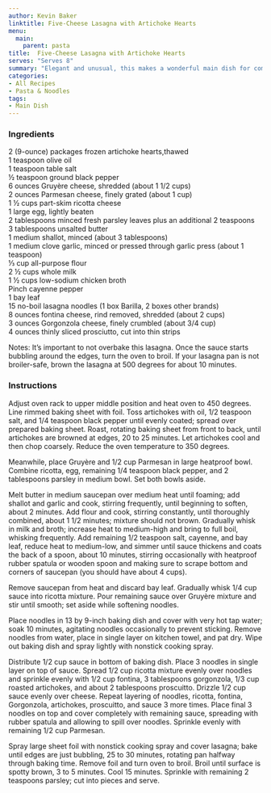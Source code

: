 ```yaml
---
author: Kevin Baker
linktitle: Five-Cheese Lasagna with Artichoke Hearts
menu:
  main:
    parent: pasta
title:  Five-Cheese Lasagna with Artichoke Hearts
serves: "Serves 8"
summary: "Elegant and unusual, this makes a wonderful main dish for company."
categories:
- All Recipes
- Pasta & Noodles
tags: 
- Main Dish
---
```

### Ingredients

<div class="ingredient-list">

2 (9-ounce) packages frozen artichoke hearts,thawed  
1 teaspoon olive oil  
1 teaspoon table salt  
½ teaspoon ground black pepper  
6 ounces Gruyère cheese, shredded (about 1 1/2 cups)  
2 ounces Parmesan cheese, finely grated (about 1 cup)  
1 ½ cups part-skim ricotta cheese  
1 large egg, lightly beaten  
2 tablespoons minced fresh parsley leaves plus an additional 2 teaspoons  
3 tablespoons unsalted butter  
1 medium shallot, minced (about 3 tablespoons)  
1 medium clove garlic, minced or pressed through garlic press (about 1 teaspoon)  
⅓ cup all-purpose flour  
2 ½ cups whole milk  
1 ½ cups low-sodium chicken broth  
Pinch cayenne pepper  
1 bay leaf  
15 no-boil lasagna noodles (1 box Barilla, 2 boxes other brands)  
8 ounces fontina cheese, rind removed, shredded (about 2 cups)  
3 ounces Gorgonzola cheese, finely crumbled (about 3/4 cup)  
4 ounces thinly sliced prosciutto, cut into thin strips  

</div>
Notes: It’s important to not overbake this lasagna. Once the sauce starts bubbling around the edges, turn the oven to broil. If your lasagna pan is not broiler-safe, brown the lasagna at 500 degrees for about 10 minutes.

### Instructions
Adjust oven rack to upper middle position and heat oven to 450 degrees. Line rimmed baking sheet with foil. Toss artichokes with oil, 1/2 teaspoon salt, and 1/4 teaspoon black pepper until evenly coated; spread over prepared baking sheet. Roast, rotating baking sheet from front to back, until artichokes are browned at edges, 20 to 25 minutes. Let artichokes cool and then chop coarsely. Reduce the oven temperature to 350 degrees.

Meanwhile, place Gruyère and 1/2 cup Parmesan in large heatproof bowl. Combine ricotta, egg, remaining 1/4 teaspoon black pepper, and 2 tablespoons parsley in medium bowl. Set both bowls aside.

Melt butter in medium saucepan over medium heat until foaming; add shallot and garlic and cook, stirring frequently, until beginning to soften, about 2 minutes. Add flour and cook, stirring constantly, until thoroughly combined, about 1 1/2 minutes; mixture should not brown. Gradually whisk in milk and broth; increase heat to medium-high and bring to full boil, whisking frequently. Add remaining 1/2 teaspoon salt, cayenne, and bay leaf, reduce heat to medium-low, and simmer until sauce thickens and coats the back of a spoon, about 10 minutes, stirring occasionally with heatproof rubber spatula or wooden spoon and making sure to scrape bottom and corners of saucepan (you should have about 4 cups).

Remove saucepan from heat and discard bay leaf. Gradually whisk 1/4 cup sauce into ricotta mixture. Pour remaining sauce over Gruyère mixture and stir until smooth; set aside while softening noodles.

Place noodles in 13 by 9-inch baking dish and cover with very hot tap water; soak 10 minutes, agitating noodles occasionally to prevent sticking. Remove noodles from water, place in single layer on kitchen towel, and pat dry. Wipe out baking dish and spray lightly with nonstick cooking spray.

Distribute 1/2 cup sauce in bottom of baking dish. Place 3 noodles in single layer on top of sauce. Spread 1/2 cup ricotta mixture evenly over noodles and sprinkle evenly with 1/2 cup fontina, 3 tablespoons gorgonzola, 1/3 cup roasted artichokes, and about 2 tablespoons proscuitto. Drizzle 1/2 cup sauce evenly over cheese. Repeat layering of noodles, ricotta, fontina, Gorgonzola, artichokes, proscuitto, and sauce 3 more times. Place final 3 noodles on top and cover completely with remaining sauce, spreading with rubber spatula and allowing to spill over noodles. Sprinkle evenly with remaining 1/2 cup Parmesan.

Spray large sheet foil with nonstick cooking spray and cover lasagna; bake until edges are just bubbling, 25 to 30 minutes, rotating pan halfway through baking time. Remove foil and turn oven to broil. Broil until surface is spotty brown, 3 to 5 minutes. Cool 15 minutes. Sprinkle with remaining 2 teaspoons parsley; cut into pieces and serve.

